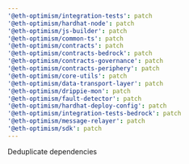 ```yaml
---
'@eth-optimism/integration-tests': patch
'@eth-optimism/hardhat-node': patch
'@eth-optimism/js-builder': patch
'@eth-optimism/common-ts': patch
'@eth-optimism/contracts': patch
'@eth-optimism/contracts-bedrock': patch
'@eth-optimism/contracts-governance': patch
'@eth-optimism/contracts-periphery': patch
'@eth-optimism/core-utils': patch
'@eth-optimism/data-transport-layer': patch
'@eth-optimism/drippie-mon': patch
'@eth-optimism/fault-detector': patch
'@eth-optimism/hardhat-deploy-config': patch
'@eth-optimism/integration-tests-bedrock': patch
'@eth-optimism/message-relayer': patch
'@eth-optimism/sdk': patch
---
```


Deduplicate dependencies
